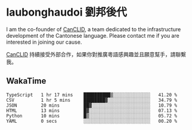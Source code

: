 # laubonghaudoi 劉邦後代

I am the co-founder of [CanCLID](https://github.com/CanCLID), a team dedicated to the infrastructure development of the Cantonese language. Please contact me if you are interested in joining our cause.

[CanCLID](https://github.com/CanCLID) 持續接受外部合作，如果你對推廣粵語感興趣並且願意幫手，請聯繫我。


## WakaTime

<!--START_SECTION:waka-->

```text
TypeScript   1 hr 17 mins    ██████████▒░░░░░░░░░░░░░░   41.20 %
CSV          1 hr 5 mins     ████████▓░░░░░░░░░░░░░░░░   34.79 %
JSON         20 mins         ██▓░░░░░░░░░░░░░░░░░░░░░░   10.79 %
HTML         13 mins         █▓░░░░░░░░░░░░░░░░░░░░░░░   07.13 %
Python       10 mins         █▒░░░░░░░░░░░░░░░░░░░░░░░   05.72 %
YAML         0 secs          ░░░░░░░░░░░░░░░░░░░░░░░░░   00.20 %
```

<!--END_SECTION:waka-->

